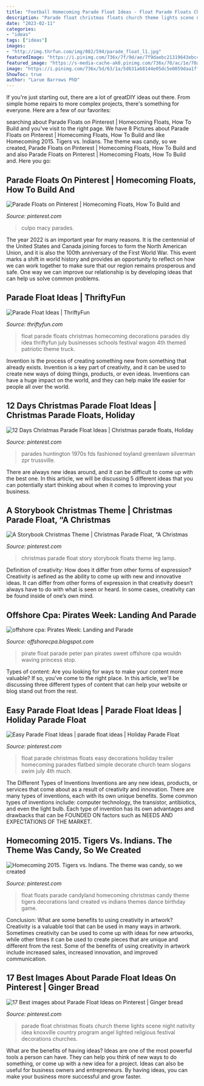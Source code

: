 ```yaml
---
title: "Football Homecoming Parade Float Ideas - Float Parade Floats Christmas Homecoming Decorations Parades Diy Idea Thriftyfun July Businesses Schools Festival Wagon 4th Themed Patriotic Theme Truck"
description: "Parade float christmas floats church theme lights scene night nativity idea knoxville country program angel lighted religious festival decorations churches"
date: "2023-02-11"
categories:
- "ideas"
tags: ["ideas"]
images:
- "http://img.thrfun.com/img/082/594/parade_float_l1.jpg"
featuredImage: "https://i.pinimg.com/736x/7f/9d/ae/7f9daebc21319643ebc44f816c4c0ba3.jpg"
featured_image: "https://s-media-cache-ak0.pinimg.com/736x/70/ac/1e/70ac1ee6659eccbe72d5526a05e1536f.jpg"
image: "https://i.pinimg.com/736x/5d/63/1a/5d631a68144e05dc5e0859daa1ff9ace.jpg"
ShowToc: true
author: "Larue Barrows PhD"
---
```



If you're just starting out, there are a lot of greatDIY ideas out there. From simple home repairs to more complex projects, there's something for everyone. Here are a few of our favorites: 

	

		
searching about Parade Floats on Pinterest | Homecoming Floats, How To Build and you've visit to the right page. We have 8 Pictures about Parade Floats on Pinterest | Homecoming Floats, How To Build and like Homecoming 2015. Tigers vs. Indians. The theme was candy, so we created, Parade Floats on Pinterest | Homecoming Floats, How To Build and and also Parade Floats on Pinterest | Homecoming Floats, How To Build and. Here you go:
		
    
## Parade Floats On Pinterest | Homecoming Floats, How To Build And

<img loading=lazy src="https://i.pinimg.com/736x/fd/ec/50/fdec503bcc8552b4595de939e13fb1d3.jpg" onerror="this.onerror=null;this.src='https://tse2.mm.bing.net/th?id=OIP._-__48lBgMyCtHPgyG5HPQAAAA&amp;pid=15.1';" alt="Parade Floats on Pinterest | Homecoming Floats, How To Build and">

_Source: pinterest.com_

>culpo macy parades. 

	

The year 2022 is an important year for many reasons. It is the centennial of the United States and Canada joining forces to form the North American Union, and it is also the 100th anniversary of the First World War. This event marks a shift in world history and provides an opportunity to reflect on how we can work together to make sure that our region remains prosperous and safe. One way we can improve our relationship is by developing ideas that can help us solve common problems.

    
## Parade Float Ideas | ThriftyFun

<img loading=lazy src="http://img.thrfun.com/img/082/594/parade_float_l1.jpg" onerror="this.onerror=null;this.src='https://tse1.mm.bing.net/th?id=OIP.YUbwc6l0BYDZMaeqZTOYJQHaFj&amp;pid=15.1';" alt="Parade Float Ideas | ThriftyFun">

_Source: thriftyfun.com_

>float parade floats christmas homecoming decorations parades diy idea thriftyfun july businesses schools festival wagon 4th themed patriotic theme truck. 

	

Invention is the process of creating something new from something that already exists. Invention is a key part of creativity, and it can be used to create new ways of doing things, products, or even ideas. Inventions can have a huge impact on the world, and they can help make life easier for people all over the world.

    
## 12 Days Christmas Parade Float Ideas | Christmas Parade Floats, Holiday

<img loading=lazy src="https://i.pinimg.com/736x/7f/9d/ae/7f9daebc21319643ebc44f816c4c0ba3.jpg" onerror="this.onerror=null;this.src='https://tse1.mm.bing.net/th?id=OIP.TB59-tDtu4Cb4sqd-E4b6gHaE6&amp;pid=15.1';" alt="12 Days Christmas Parade Float Ideas | Christmas parade floats, Holiday">

_Source: pinterest.com_

>parades huntington 1970s fds fashioned toyland greenlawn silverman zpr trussville. 

	

There are always new ideas around, and it can be difficult to come up with the best one. In this article, we will be discussing 5 different ideas that you can potentially start thinking about when it comes to improving your business.

    
## A Storybook Christmas Theme | Christmas Parade Float, “A Christmas

<img loading=lazy src="https://i.pinimg.com/736x/9c/61/a9/9c61a9ec6d86e2d63e4cb00d3cb165ad--christmas-float-ideas-christmas-parade-floats.jpg" onerror="this.onerror=null;this.src='https://tse4.mm.bing.net/th?id=OIP.iMmPN-Ko3kLsVy-OCTad8QHaFj&amp;pid=15.1';" alt="A Storybook Christmas Theme | Christmas Parade Float, “A Christmas">

_Source: pinterest.com_

>christmas parade float story storybook floats theme leg lamp. 

	

Definition of creativity: How does it differ from other forms of expression?
Creativity is aefined as the ability to come up with new and innovative ideas. It can differ from other forms of expression in that creativity doesn’t always have to do with what is seen or heard. In some cases, creativity can be found inside of one’s own mind.

    
## Offshore Cpa: Pirates Week: Landing And Parade

<img loading=lazy src="http://4.bp.blogspot.com/_onPNWalETro/TN_lgmX04NI/AAAAAAAAVTU/tonJtHGsy3E/s1600/IMG_1436.JPG" onerror="this.onerror=null;this.src='https://tse1.mm.bing.net/th?id=OIP.kjYCina9pTwfdMTn_4hUKQHaE8&amp;pid=15.1';" alt="offshore cpa: Pirates Week: Landing and Parade">

_Source: offshorecpa.blogspot.com_

>pirate float parade peter pan pirates sweet offshore cpa wouldn waving princess stop. 

	

Types of content:
Are you looking for ways to make your content more valuable? If so, you've come to the right place. In this article, we'll be discussing three different types of content that can help your website or blog stand out from the rest.

    
## Easy Parade Float Ideas | Parade Float Ideas | Holiday Parade Float

<img loading=lazy src="https://i.pinimg.com/736x/5d/63/1a/5d631a68144e05dc5e0859daa1ff9ace.jpg" onerror="this.onerror=null;this.src='https://tse2.mm.bing.net/th?id=OIP.aMi6Zr7SrKSwudYevOP5UgHaE7&amp;pid=15.1';" alt="Easy Parade Float Ideas | parade float ideas | Holiday Parade Float">

_Source: pinterest.com_

>float parade christmas floats easy decorations holiday trailer homecoming parades flatbed simple decorate church team slogans swim july 4th much. 

	

The Different Types of Inventions
Inventions are any new ideas, products, or services that come about as a result of creativity and innovation. There are many types of inventions, each with its own unique benefits. Some common types of inventions include: computer technology, the transistor, antibiotics, and even the light bulb. Each type of invention has its own advantages and drawbacks that can be FOUNDED ON factors such as NEEDS AND EXPECTATIONS OF THE MARKET.

    
## Homecoming 2015. Tigers Vs. Indians. The Theme Was Candy, So We Created

<img loading=lazy src="https://i.pinimg.com/originals/3e/fb/d0/3efbd056815525379ff8c7c985160336.jpg" onerror="this.onerror=null;this.src='https://tse2.mm.bing.net/th?id=OIP.5QXz7UTOdBEumNPtxx6P8AHaHa&amp;pid=15.1';" alt="Homecoming 2015. Tigers vs. Indians. The theme was candy, so we created">

_Source: pinterest.com_

>float floats parade candyland homecoming christmas candy theme tigers decorations land created vs indians themes dance birthday game. 

	

Conclusion: What are some benefits to using creativity in artwork?
Creativity is a valuable tool that can be used in many ways in artwork. Sometimes creativity can be used to come up with ideas for new artworks, while other times it can be used to create pieces that are unique and different from the rest. Some of the benefits of using creativity in artwork include increased sales, increased innovation, and improved communication.

    
## 17 Best Images About Parade Float Ideas On Pinterest | Ginger Bread

<img loading=lazy src="https://s-media-cache-ak0.pinimg.com/736x/70/ac/1e/70ac1ee6659eccbe72d5526a05e1536f.jpg" onerror="this.onerror=null;this.src='https://tse1.mm.bing.net/th?id=OIP.hj8r7W40ckbszX4JxEZVDQHaFj&amp;pid=15.1';" alt="17 Best images about Parade Float Ideas on Pinterest | Ginger bread">

_Source: pinterest.com_

>parade float christmas floats church theme lights scene night nativity idea knoxville country program angel lighted religious festival decorations churches. 

	

What are the benefits of having ideas?
Ideas are one of the most powerful tools a person can have. They can help you think of new ways to do something, or come up with a new idea for a project. Ideas can also be useful for business owners and entrepreneurs. By having ideas, you can make your business more successful and grow faster.


